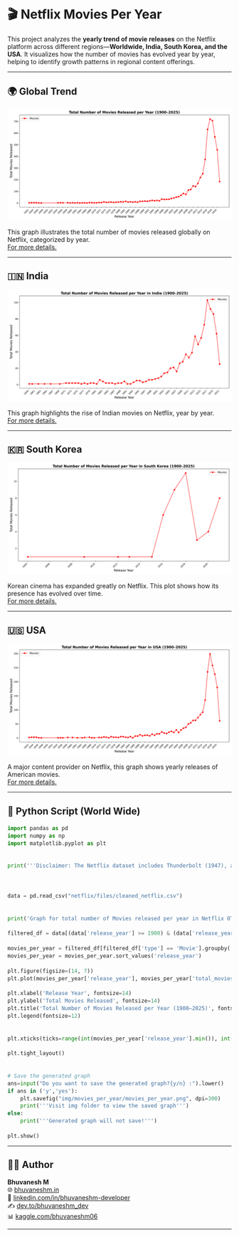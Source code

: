 # 🎬 Netflix Movies Per Year

This project analyzes the **yearly trend of movie releases** on the Netflix platform across different regions—**Worldwide, India, South Korea, and the USA**. It visualizes how the number of movies has evolved year by year, helping to identify growth patterns in regional content offerings.

---

## 🌍 Global Trend

![Movies Worldwide](https://raw.githubusercontent.com/bhuvanesh-m-dev/ds-intern-unified-mentor/refs/heads/main/netflix/img/movies_per_year/movies_per_year.png)

This graph illustrates the total number of movies released globally on Netflix, categorized by year.    
[For more details.](https://github.com/bhuvanesh-m-dev/ds-intern-unified-mentor/tree/main/netflix/movies_per_year)

---

## 🇮🇳 India

![Movies in India](https://raw.githubusercontent.com/bhuvanesh-m-dev/ds-intern-unified-mentor/refs/heads/main/netflix/img/movies_per_year/India/India.png)

This graph highlights the rise of Indian movies on Netflix, year by year.    
[For more details.](https://github.com/bhuvanesh-m-dev/ds-intern-unified-mentor/tree/main/netflix/movies_per_year/India)

---

## 🇰🇷 South Korea

![Movies in South Korea](https://raw.githubusercontent.com/bhuvanesh-m-dev/ds-intern-unified-mentor/refs/heads/main/netflix/img/movies_per_year/South_Korea/South_Korea.png)

Korean cinema has expanded greatly on Netflix. This plot shows how its presence has evolved over time.   
[For more details.](https://github.com/bhuvanesh-m-dev/ds-intern-unified-mentor/tree/main/netflix/movies_per_year/South_Korea)

---

## 🇺🇸 USA

![Movies in USA](https://raw.githubusercontent.com/bhuvanesh-m-dev/ds-intern-unified-mentor/refs/heads/main/netflix/img/movies_per_year/USA/USA.png)

A major content provider on Netflix, this graph shows yearly releases of American movies.   
[For more details.](https://github.com/bhuvanesh-m-dev/ds-intern-unified-mentor/tree/main/netflix/movies_per_year/USA)

---

## 🐍 Python Script (World Wide)

```python
import pandas as pd
import numpy as np
import matplotlib.pyplot as plt


print('''Disclaimer: The Netflix dataset includes Thunderbolt (1947), a documentary film originally released in 1947, predating Netflix's founding in 1997. This film was added to Netflix’s catalog at a later date as part of their curated content, which may include classic or historical titles. The "release date" in the dataset reflects the original theatrical release, not the date it was adopted by Netflix for streaming.''')



data = pd.read_csv("netflix/files/cleaned_netflix.csv")


print('Graph for total number of Movies released per year in Netflix OTT')

filtered_df = data[(data['release_year'] >= 1900) & (data['release_year'] <= 2025)]

movies_per_year = filtered_df[filtered_df['type'] == 'Movie'].groupby('release_year').size().reset_index(name='total_movies')
movies_per_year = movies_per_year.sort_values('release_year')

plt.figure(figsize=(14, 7))
plt.plot(movies_per_year['release_year'], movies_per_year['total_movies'], marker='o', linestyle='-', color='r', label='Movies')

plt.xlabel('Release Year', fontsize=14)
plt.ylabel('Total Movies Released', fontsize=14)
plt.title('Total Number of Movies Released per Year (1900–2025)', fontsize=16, fontweight='bold')
plt.legend(fontsize=12)


plt.xticks(ticks=range(int(movies_per_year['release_year'].min()), int(movies_per_year['release_year'].max())+1, 2), rotation=45, ha='right')

plt.tight_layout()


# Save the generated graph 
ans=input("Do you want to save the generated graph?{y/n} :").lower()
if ans in ('y','yes'):
    plt.savefig("img/movies_per_year/movies_per_year.png", dpi=300)
    print('''Visit img folder to view the saved graph''')
else:
    print('''Generated graph will not save!''')

plt.show()
```

---

## 🙋‍♂️ Author

**Bhuvanesh M**   
🌐 [bhuvaneshm.in](https://bhuvaneshm.in)   
🔗 [linkedin.com/in/bhuvaneshm-developer](https://www.linkedin.com/in/bhuvaneshm-developer)   
✍️ [dev.to/bhuvaneshm\_dev](https://dev.to/bhuvaneshm_dev)   
📊 [kaggle.com/bhuvaneshm06](https://www.kaggle.com/bhuvaneshm06)   

---
